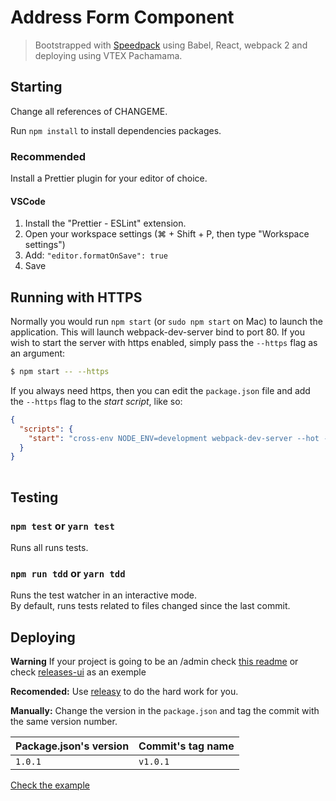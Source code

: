 # Address Form Component

> Bootstrapped with [Speedpack](https://github.com/vtex/speedpack/) using Babel, React, webpack 2 and deploying using VTEX Pachamama.

## Starting

Change all references of CHANGEME.

Run `npm install` to install dependencies packages.

### Recommended

Install a Prettier plugin for your editor of choice.

#### VSCode

1. Install the "Prettier - ESLint" extension.
2. Open your workspace settings (⌘ + Shift + P, then type "Workspace settings")
3. Add: `"editor.formatOnSave": true`
4. Save
## Running with HTTPS

Normally you would run `npm start` (or `sudo npm start` on Mac) to launch the application. This will launch webpack-dev-server bind to port 80. If you wish to start the server with https enabled, simply pass the `--https` flag as an argument:

```sh
$ npm start -- --https 
```

If you always need https, then you can edit the `package.json` file and add the `--https` flag to the _start script_, like so:

```json
{
  "scripts": {
    "start": "cross-env NODE_ENV=development webpack-dev-server --hot --https",
  }
}
  
```

## Testing

### `npm test` or `yarn test`

Runs all runs tests.

### `npm run tdd` or `yarn tdd`

Runs the test watcher in an interactive mode.<br>
By default, runs tests related to files changed since the last commit.

## Deploying

**Warning** If your project is going to be an /admin check [this readme](https://github.com/vtex/ux/tree/master/deploy) or check [releases-ui](https://github.com/vtex/releases-ui) as an exemple

**Recomended:** Use [releasy](https://github.com/vtex/releasy) to do the hard work for you.

**Manually:** Change the version in the `package.json` and tag the commit with the same version number.

Package.json's version | Commit's tag name
---|---
`1.0.1` | `v1.0.1`

[Check the example](https://github.com/vtex/vcs.checkout-ui/commit/b2f10c9fdf8f2111b52a8d1dee630d4b73dbb1b8)
